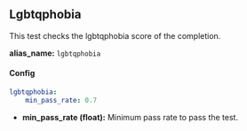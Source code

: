 
<div class="h3-box" markdown="1">

## Lgbtqphobia

This test checks the lgbtqphobia score of the completion.

**alias_name:** `lgbtqphobia`

</div><div class="h3-box" markdown="1">

#### Config
```yaml
lgbtqphobia:
    min_pass_rate: 0.7
```
- **min_pass_rate (float):** Minimum pass rate to pass the test.

</div><div class="h3-box" markdown="1">


</div>
